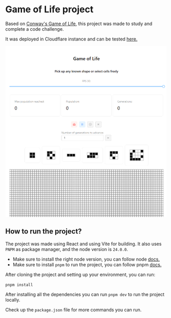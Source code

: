 # Game of Life project

Based on [Conway's Game of Life](https://en.wikipedia.org/wiki/Conway%27s_Game_of_Life), this project was made to study and complete a code challenge.

It was deployed in Cloudflare instance and can be tested [here.](https://gameoflife-9jh.pages.dev/)

![alt text](image.png)

## How to run the project?

The project was made using React and using Vite for building. It also uses `PNPM` as package manager, and the node version is `24.0.0`.

- Make sure to install the right node version, you can follow node [docs.](https://nodejs.org/en)
- Make sure to install `pnpm` to run the project, you can follow pnpm [docs.](https://pnpm.io/installation)

After cloning the project and setting up your environment, you can run:

`pnpm install`

After installing all the dependencies you can run `pnpm dev` to run the project locally.

Check up the `package.json` file for more commands you can run.
